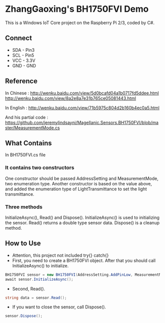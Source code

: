 # ZhangGaoxing's BH1750FVI Demo
This is a Windows IoT Core project on the Raspberry Pi 2/3, coded by C#.

## Connect
* SDA - Pin3
* SCL - Pin5
* VCC - 3.3V
* GND - GND

## Reference
In Chinese : http://wenku.baidu.com/view/5d0bcafd04a1b0717fd5ddee.html http://wenku.baidu.com/view/8a2e8a7e31b765ce05081443.html

In English : http://wenku.baidu.com/view/71b5975c804d2b160b4ec0a5.html

And his partial code : https://github.com/jeremylindsayni/Magellanic.Sensors.BH1750FVI/blob/master/MeasurementMode.cs

## What Contains
In BH1750FVI.cs file

### It contains two constructors
One constructor should be passed AddressSetting and MeasurementMode, two enumeration type. Another constructor is based on the value above, and added the enumeration type of LightTransmittance to set the light transmittance.

### Three methods 
InitializeAsync(), Read() and Dispose(). InitializeAsync() is used to initializing the sensor. Read() returns a double type sensor data. Dispose() is a cleanup method.

## How to Use
* Attention, this project not included try{} catch{}
* First, you need to create a BH1750FVI object. After that you should call InitializeAsync() to initialize.
```C#
BH1750FVI sensor = new BH1750FVI(AddressSetting.AddPinLow, MeasurementMode.ContinuouslyHighResolutionMode, LightTransmittance.Hundred);
await sensor.InitializeAsync();
```
* Second, Read().
```C#
string data = sensor.Read();
```
* If you want to close the sensor, call Dispose().
```C#
sensor.Dispose();
```
